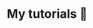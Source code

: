 ---
title: My tutorials 🧪
menu:
  sidebar:
    name: My tutorials 🧪
    identifier: tutorials
    weight: 3
---  